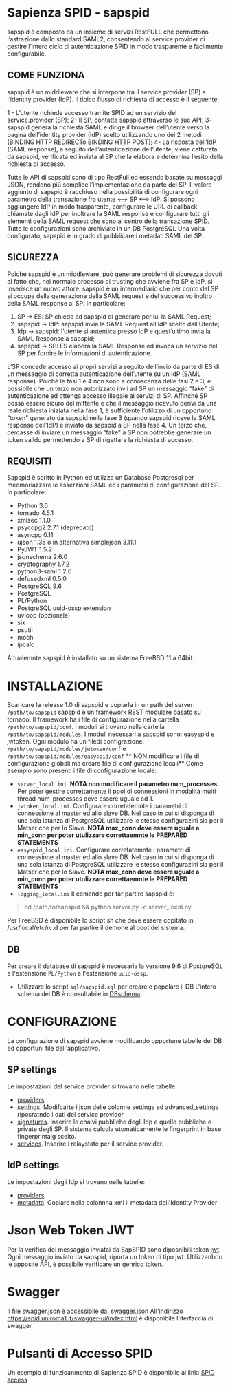 # Sapienza SPID - sapspid
sapspid è composto da un insieme di servizi RestFULL che permettono l’astrazione dallo standard SAML2, consentendo al service provider di gestire l’intero ciclo di autenticazione SPID in modo trasparente e facilmente configurabile.
## COME FUNZIONA
sapspid è un middleware che si interpone tra il service provider (SP) e l’identity provider (IdP). Il tipico flusso di richiesta di accesso è il seguente:

1 - L’utente richiede accesso tramite SPID ad un servizio del service.provider (SP);
2- Il SP, contatta sapspid attraverso le sue API;
3- sapspid genera la richiesta SAML e dirige il browser dell’utente verso la pagina dell’identity provider (IdP) scelto utilizzando uno dei 2 metodi (BINDING HTTP REDIRECTo BINDING HTTP POST);
4- La risposta dell’IdP (SAML response), a seguito dell’autenticazione dell’utente, viene catturata da sapspid, verificata ed inviata al SP che la elabora e determina l’esito della richiesta di accesso.

Tutte le API di sapspid sono di tipo RestFull ed essendo basate su messaggi JSON, rendono più semplice l’implementazione da parte del SP. Il valore aggiunto di sapspid è racchiuso nella possibilità di configurare ogni parametro della transazione fra utente <–> SP <–> IdP. Si possono aggiungere IdP in modo trasparente, configurare le URL di callback chiamate dagli IdP per inoltrare la SAML response e configurare tutti gli elementi della SAML request che sono al centro della transazione SPID. Tutte le configurazioni sono archiviate in un DB PostgreSQL
Una volta configurato, sapspid è in grado di pubblicare i metadati SAML del SP.

## SICUREZZA
Poiché sapspid è un middleware, può generare problemi di sicurezza dovuti al fatto che, nel normale processo di trusting che avviene fra SP e IdP, si inserisce un nuovo attore. sapspid è un intermediario che per conto del SP si occupa della generazione della SAML request e del successivo inoltro della SAML response al SP. In particolare:

1. SP -> ES: SP chiede ad sapspid di generare per lui la SAML Request;
2. sapspid -> IdP: sapspid invia la SAML Request all’IdP scelto dall’Utente;
3. Idp -> sapspid: l’utente si autentica presso IdP e quest’ultimo invia la SAML Response a sapspid;
4. sapspid -> SP: ES elabora la SAML Response ed invoca un servizio del SP per fornire le informazioni di autenticazione.

L’SP concede accesso ai propri servizi a seguito dell’invio da parte di ES di un messaggio di corretta autenticazione dell’utente su un IdP (SAML response). Poiché le fasi 1 e 4 non sono a conoscenza delle fasi 2 e 3, è possibile che un terzo non autorizzato invii ad SP un messaggio “fake” di autenticazione ed ottenga accesso illegale ai servizi di SP.
Affinché SP possa essere sicuro del mittente e che il messaggio ricevuto derivi da una reale richiesta iniziata nella fase 1, è sufficiente l’utilizzo di un opportuno “token” generato da sapspid nella fase 3 (quando sapspid riceve la SAML response dell’IdP) e inviato da sapspid a SP nella fase 4. 
Un terzo che, cercasse di inviare un messaggio “fake” a SP non potrebbe generare un token valido permettendo a SP di rigettare la richiesta di accesso. 
## REQUISITI
Sapspid è scritto in Python ed utilizza un Database Postgresql per meomoriazzare le asserzioni SAML ed i parametri di configurazione del SP.
In particolare:
* Python 3.6
* tornado 4.5.1
* xmlsec 1.1.0
* psycopg2 2.7.1 (deprecato)
* asyncpg 0.11
* ujson 1.35 o in alternativa simplejson 3.11.1
* PyJWT 1.5.2
* jsonschema 2.6.0
* cryptography 1.7.2
* python3-saml 1.2.6
* defusedxml 0.5.0
* PostgreSQL 9.6
* PostgreSQL 
* PL/Python
* PostgreSQL uuid-ossp extension
* uvloop (opzionale)
* six
* psutil
* moch
* ipcalc


Attualemnte sapspid è installato su un sistema FreeBSD 11 a 64bit.

# INSTALLAZIONE
Scaricare la release 1.0 di sapspid e copiarla in un path del server: `/path/to/sapspid`
sapspid è un framework REST modulare basato su tornado. Il framework ha i file di configurazione nella cartella `/path/to/sapspid/conf`. I moduli si trovano nella cartella `/path/to/sapspid/modules`.
I moduli necessari a sapspid sono: easyspid e jwtoken. Ogni modulo ha un filedi configrazione: `/path/to/sapspid/modules/jwtoken/conf` e
`/path/to/sapspid/modules/easyspid/conf`
** NON modificare i file di configurazione globali ma creare file di configurazione locali**
Come esempio sono presenti i file di configurazione locale:
* `server_local.ini`. **NOTA non modificare il parametro num_processes.** Per poter gestire correttamente il pool di connessioni in modalità multi thread num_processes deve essere uguale ad 1.
* `jwtoken_local.ini`. Configurare corretatemnte i parametri di connessione al master ed allo slave DB. Nel caso in cui si disponga di una sola istanza di PostgreSQL utilizzare le stesse configurazini sia per il Matser che per lo Slave. **NOTA max_conn deve essere uguale a min_conn per poter utulizzare correttaemnte le PREPARED STATEMENTS**
* `easyspid_local.ini`. Configurare corretatemnte i parametri di connessione al master ed allo slave DB. Nel caso in cui si disponga di una sola istanza di PostgreSQL utilizzare le stesse configurazini sia per il Matser che per lo Slave. **NOTA max_conn deve essere uguale a min_conn per poter utulizzare correttaemnte le PREPARED STATEMENTS**
* `logging_local.ini`
Il comando per far partire sapspid è:
> cd /path/to/sapspid && python server.py -c server_local.py

Per FreeBSD è disponibile lo script sh che deve essere copitato in /usr/local/etc/rc.d per far partire il demone al boot del sistema.
## DB
Per creare il database di sapspid è necessaria la versione 9.6 di PostgreSQL e l'estensione `PL/Python` e l'estensione `uuid-ossp`.
* Utilizzare lo script `sql/sapspid.sql` per creare e popolare il DB
L'intero schema del DB è consultabile in [DBschema](https://spid.uniroma1.it/api/doc/SchemaDb/index.html).

# CONFIGURAZIONE
La configurazione di sapspid avviene modificando opportune tabelle del DB ed opportuni file dell'applicativo.
## SP settings
Le impostazioni del service provider si trovano nelle tabelle:
* [providers](https://spid.uniroma1.it/api/doc/SchemaDb/saml/tables/providers.html)
* [settings](https://spid.uniroma1.it/api/doc/SchemaDb/saml/tables/settings.html). Modifcarte i json delle colonne settings ed advanced_settings riposratndo i dati del service provider
* [signatures](https://spid.uniroma1.it/api/doc/SchemaDb/saml/tables/signatures.html). Inserire le chaivi pubbliche degli Idp e quelle pubbliche e private degli SP. Il sistema calcola utomaticamente le fingerprint in base fingerprintalg scelto.
* [services](https://spid.uniroma1.it/api/doc/SchemaDb/saml/tables/services.html). Inserire i relaystate per il service provider.
## IdP settings
Le impostazioni degli Idp si trovano nelle tabelle:
* [providers](https://spid.uniroma1.it/api/doc/SchemaDb/saml/tables/providers.html)
* [metadata](https://spid.uniroma1.it/api/doc/SchemaDb/saml/tables/metadata.html). Copiare nella colonnna xml il metadata dell'Identity Provider

# Json Web Token JWT
Per la verifica dei messaggio inviatai da SapSPID sono diposnibili token [jwt](https://jwt.io/).
Ogni messaggio inviato da sapspid, riporta un token di tipo jwt. Utilizzanbdo le apposite API, è possibile verificare un genrico token.

# Swagger
Il file swagger.json è accessibile da:
[swagger.json](https://spid.uniroma1.it/api/doc/swagger.json)
All'indirizzo https://spid.uniroma1.it/swagger-ui/index.html è disponibile l'iterfaccia di swagger

# Pulsanti di Accesso SPID
Un esempio di funzioanmento di Sapienza SPID è disponibile al link:
[SPID access](https://spid.uniroma1.it/access/index.html)
